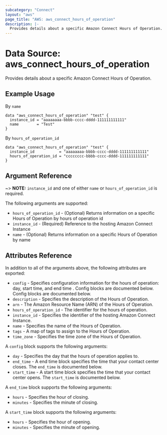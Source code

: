 ```yaml
---
subcategory: "Connect"
layout: "aws"
page_title: "AWS: aws_connect_hours_of_operation"
description: |-
  Provides details about a specific Amazon Connect Hours of Operation.
---
```


# Data Source: aws_connect_hours_of_operation

Provides details about a specific Amazon Connect Hours of Operation.

## Example Usage
By `name`

```hcl
data "aws_connect_hours_of_operation" "test" {
  instance_id = "aaaaaaaa-bbbb-cccc-dddd-111111111111"
  name        = "Test"
}
```

By `hours_of_operation_id`

```hcl
data "aws_connect_hours_of_operation" "test" {
  instance_id           = "aaaaaaaa-bbbb-cccc-dddd-111111111111"
  hours_of_operation_id = "cccccccc-bbbb-cccc-dddd-111111111111"
}
```

## Argument Reference

~> **NOTE:** `instance_id` and one of either `name` or `hours_of_operation_id` is required.

The following arguments are supported:

* `hours_of_operation_id` - (Optional) Returns information on a specific Hours of Operation by hours of operation id
* `instance_id` - (Required) Reference to the hosting Amazon Connect Instance
* `name` - (Optional) Returns information on a specific Hours of Operation by name

## Attributes Reference

In addition to all of the arguments above, the following attributes are exported:

* `config` - Specifies configuration information for the hours of operation: day, start time, and end time . Config blocks are documented below. Config blocks are documented below.
* `description` - Specifies the description of the Hours of Operation.
* `arn` - The Amazon Resource Name (ARN) of the Hours of Operation.
* `hours_of_operation_id` - The identifier for the hours of operation.
* `instance_id` - Specifies the identifier of the hosting Amazon Connect Instance.
* `name` - Specifies the name of the Hours of Operation.
* `tags` - A map of tags to assign to the Hours of Operation.
* `time_zone` - Specifies the time zone of the Hours of Operation.

A `config` block supports the following arguments:

* `day` - Specifies the day that the hours of operation applies to.
* `end_time` - A end time block specifies the time that your contact center closes. The `end_time` is documented below.
* `start_time` - A start time block specifies the time that your contact center opens. The `start_time` is documented below.

A `end_time` block supports the following arguments:

* `hours` - Specifies the hour of closing.
* `minutes` - Specifies the minute of closing.

A `start_time` block supports the following arguments:

* `hours` - Specifies the hour of opening.
* `minutes` - Specifies the minute of opening.
